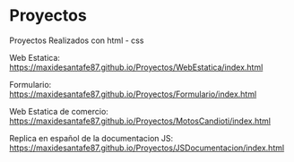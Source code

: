 # Proyectos
Proyectos Realizados con html - css

Web Estatica: https://maxidesantafe87.github.io/Proyectos/WebEstatica/index.html

Formulario: https://maxidesantafe87.github.io/Proyectos/Formulario/index.html

Web Estatica de comercio: https://maxidesantafe87.github.io/Proyectos/MotosCandioti/index.html

Replica en español de la documentacion JS: https://maxidesantafe87.github.io/Proyectos/JSDocumentacion/index.html


